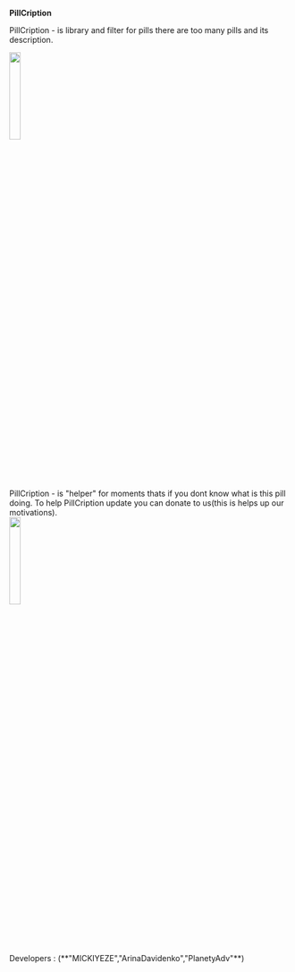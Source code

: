 **PillCription**

PillCription - is library and filter for pills there are too many pills and its description.
<div align="left">
<img src = "https://github.com/user-attachments/assets/8e2c5bd0-5c68-49f4-b034-7f26e9731eaf" width = "20%">
</div>
PillCription - is "helper" for moments thats if you dont know what is this pill doing.
To help PillCription update you can donate to us(this is helps up our motivations).
<div align="left">
<img src = "https://media3.giphy.com/media/v1.Y2lkPTc5MGI3NjExdThtc2lqcjhjeHkwbXUwYXhldTExMGNoeXV1djhnOXQ5cDZpNzA1ciZlcD12MV9pbnRlcm5hbF9naWZfYnlfaWQmY3Q9Zw/3o6Zt3OhbsQ5VLPmBW/giphy.gif" width = "20%">
</div>
Developers : (**"MICKIYEZE","ArinaDavidenko","PlanetyAdv"**)

